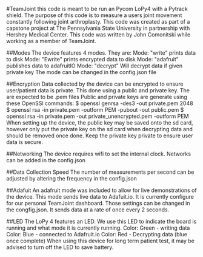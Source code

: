 #TeamJoint
this code is meant to be run an Pycom LoPy4 with a Pytrack shield. The purpose
of this code is to measure a users joint movement constantly following joint
arthroplasty. This code was created as part of a capstone project at The
Pennsylvania State University in partnership with Hershey Medical Center. This
code was written by John Comonitski while working as a member of TeamJoint.

##Modes
The device features 4 modes. They are:
Mode: "write" prints data to disk
Mode: "Ewrite" prints encrypted data to disk
Mode: "adafruit" publishes data to adafruitIO
Mode: "decrypt" Will decrypt data if given private key
The mode can be changed in the config.json file

##Encryption
Data collected by the device can be encrypted to ensure user/patient data is
private. This done using a public and private key. The are expected to be .pem
files
Public and private keys are generate using these OpenSSl commands:
$ openssl genrsa -des3 -out private.pem 2048
$ openssl rsa -in private.pem -outform PEM -pubout -out public.pem
$ openssl rsa -in private.pem -out private_unencrypted.pem -outform PEM
When setting up the device, the public key may be saved onto the sd card,
however only put the private key on the sd card when decrypting data and should
be removed once done. Keep the private key private to ensure user data is
secure.

##Networking
The device requires wifi to set the internal clock. Networks can be added in
the config.json

##Data Collection Speed
The number of measurements per second can be adjusted by altering the
frequency in the config.json

##Adafuit
An adafruit mode was included to allow for live demonstrations of the device.
This mode sends live data to Adafuit.io. It is currently configure for our
personal TeamJoint dashboard. Those settings can be changed in the congfig.json.
It sends data at a rate of once every 2 seconds.

##LED
The LoPy 4 features an LED. We use this LED to indicate the board is running and
what mode it is currently running.
Color: Green - writing data
Color: Blue - connected to Adafruit.io
Color: Red - Decrypting data (blue once complete)
When using this device for long term patient test, it may be advised to turn off
the LED to save battery.
